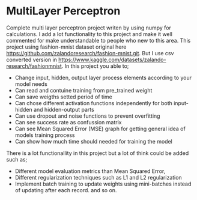 # MultiLayer Perceptron

Complete multi layer perceptron project writen by using numpy for calculations. I add a lot functionality to this project and make it well commented for make understandable to people who new to this area.
This project using fashion-mnist dataset original here https://github.com/zalandoresearch/fashion-mnist.git. But I use csv converted version in https://www.kaggle.com/datasets/zalando-research/fashionmnist.
In this project you able to;
- Change input, hidden, output layer process elements according to your model needs
- Can read and contuine training from pre_trained weight
- Can save weigths setted period of time
- Can chose different activation functions independently for both input-hidden and hidden-output parts
- Can use dropout and noise functions to prevent overfitting
- Can see success rate as confussion matrix
- Can see Mean Squared Error (MSE) graph for getting general idea of models training process
- Can show how much time should needed for training the model

There is a lot functionallity in this project but a lot of think could be added such as;
- Different model evaluation metrics than Mean Squared Error,
- Different regularization techniques such as L1 and L2 regularization
- Implement batch training to update weights using mini-batches instead of updating after each record.
and so on.



